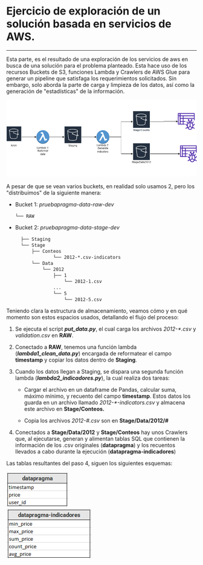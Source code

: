 # Ejercicio de exploración de un solución basada en servicios de AWS.
___

Esta parte, es el resultado de una exploración de los servicios de aws en busca de una solución para el problema planteado. 
Esta hace uso de los recursos Buckets de S3, funciones Lambda y Crawlers de AWS Glue para generar un 
pipeline que satisfaga los requerimientos solicitados. Sin embargo, solo aborda la parte de carga y limpieza de los datos, así
como la generación de "estadísticas" de la información.


![alt text](./flujov1.png)

A pesar de que se vean varios buckets, en realidad solo usamos 2, pero los "distribuimos" de la siguiente manera:
- Bucket 1: _pruebapragma-data-raw-dev_
  ~~~
  └── RAW
  ~~~
- Bucket 2: _pruebapragma-data-stage-dev_
  ~~~
    ├── Staging  
    └── Stage  
        ├── Conteos  
                └── 2012-*.csv-indicators  
        └── Data  
            └── 2012  
                ├── 1  
                    └── 2012-1.csv  
                ...  
                └── 5  
                    └── 2012-5.csv  
  ~~~

Teniendo clara la estructura de almacenamiento, veamos cómo y en qué 
momento son estos espacios usados, detallando el flujo del proceso:

1. Se ejecuta el script _**put_data.py**_, el cual carga los archivos 
_2012-*.csv_ y _validation.csv_ en **RAW**.
   
2. Conectado a **RAW**, tenemos una función lambda (_**lambda1_clean_data.py**_)
encargada de reformatear el campo  **timestamp** y copiar los datos dentro
   de **Staging**.
   
3. Cuando los datos llegan a Staging, se dispara una segunda función lambda
   (_**lambda2_indicadores.py**_), la cual realiza dos tareas:
   -    Cargar el archivo en un dataframe de Pandas, calcular suma, máximo
    mínimo, y recuento del campo **timestamp**. Estos datos los guarda en un 
        archivo llamado _2012-*-indicators.csv_ y almacena este archivo en **Stage/Conteos.**
        
    -   Copia los archivos _2012-#.csv_ son en **Stage/Data/2012/#**
    
4. Conectados a **Stage/Data/2012** y **Stage/Conteos** hay unos Crawlers 
que, al ejecutarse, generan y alimentan tablas SQL que contienen la información
   de los .csv originales (**datapragma**) y los recuentos llevados a cabo
   durante la ejecución (**datapragma-indicadores**)
   
Las tablas resultantes del paso 4, siguen los siguientes esquemas:

   ![alt text](./datapragma-sql.png)  
   ![alt text](./indicadores-sql.png)